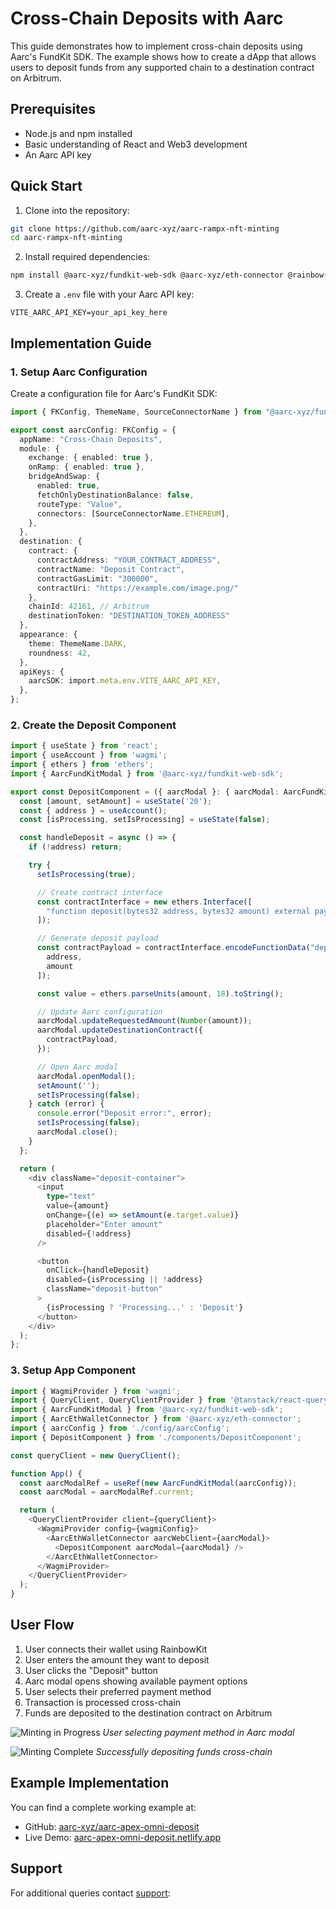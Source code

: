# Cross-Chain Deposits with Aarc

This guide demonstrates how to implement cross-chain deposits using Aarc's FundKit SDK. The example shows how to create a dApp that allows users to deposit funds from any supported chain to a destination contract on Arbitrum.

## Prerequisites

- Node.js and npm installed
- Basic understanding of React and Web3 development
- An Aarc API key

## Quick Start

1. Clone into the repository:
```bash
git clone https://github.com/aarc-xyz/aarc-rampx-nft-minting
cd aarc-rampx-nft-minting
```

2. Install required dependencies:
```bash
npm install @aarc-xyz/fundkit-web-sdk @aarc-xyz/eth-connector @rainbow-me/rainbowkit wagmi viem ethers @tanstack/react-query
```

3. Create a `.env` file with your Aarc API key:
```env
VITE_AARC_API_KEY=your_api_key_here
```

## Implementation Guide

### 1. Setup Aarc Configuration

Create a configuration file for Aarc's FundKit SDK:

```typescript
import { FKConfig, ThemeName, SourceConnectorName } from "@aarc-xyz/fundkit-web-sdk";

export const aarcConfig: FKConfig = {
  appName: "Cross-Chain Deposits",
  module: {
    exchange: { enabled: true },
    onRamp: { enabled: true },
    bridgeAndSwap: {
      enabled: true,
      fetchOnlyDestinationBalance: false,
      routeType: "Value",
      connectors: [SourceConnectorName.ETHEREUM],
    },
  },
  destination: {
    contract: {
      contractAddress: "YOUR_CONTRACT_ADDRESS",
      contractName: "Deposit Contract",
      contractGasLimit: "300000",
      contractUri: "https://example.com/image.png/"
    },
    chainId: 42161, // Arbitrum
    destinationToken: "DESTINATION_TOKEN_ADDRESS"
  },
  appearance: {
    theme: ThemeName.DARK,
    roundness: 42,
  },
  apiKeys: {
    aarcSDK: import.meta.env.VITE_AARC_API_KEY,
  },
};
```

### 2. Create the Deposit Component

```typescript
import { useState } from 'react';
import { useAccount } from 'wagmi';
import { ethers } from 'ethers';
import { AarcFundKitModal } from '@aarc-xyz/fundkit-web-sdk';

export const DepositComponent = ({ aarcModal }: { aarcModal: AarcFundKitModal }) => {
  const [amount, setAmount] = useState('20');
  const { address } = useAccount();
  const [isProcessing, setIsProcessing] = useState(false);

  const handleDeposit = async () => {
    if (!address) return;

    try {
      setIsProcessing(true);

      // Create contract interface
      const contractInterface = new ethers.Interface([
        "function deposit(bytes32 address, bytes32 amount) external payable"
      ]);

      // Generate deposit payload
      const contractPayload = contractInterface.encodeFunctionData("deposit", [
        address,
        amount
      ]);

      const value = ethers.parseUnits(amount, 18).toString();

      // Update Aarc configuration
      aarcModal.updateRequestedAmount(Number(amount));
      aarcModal.updateDestinationContract({
        contractPayload,
      });

      // Open Aarc modal
      aarcModal.openModal();
      setAmount('');
      setIsProcessing(false);
    } catch (error) {
      console.error("Deposit error:", error);
      setIsProcessing(false);
      aarcModal.close();
    }
  };

  return (
    <div className="deposit-container">
      <input
        type="text"
        value={amount}
        onChange={(e) => setAmount(e.target.value)}
        placeholder="Enter amount"
        disabled={!address}
      />

      <button
        onClick={handleDeposit}
        disabled={isProcessing || !address}
        className="deposit-button"
      >
        {isProcessing ? 'Processing...' : 'Deposit'}
      </button>
    </div>
  );
};
```

### 3. Setup App Component

```typescript
import { WagmiProvider } from 'wagmi';
import { QueryClient, QueryClientProvider } from '@tanstack/react-query';
import { AarcFundKitModal } from '@aarc-xyz/fundkit-web-sdk';
import { AarcEthWalletConnector } from '@aarc-xyz/eth-connector';
import { aarcConfig } from './config/aarcConfig';
import { DepositComponent } from './components/DepositComponent';

const queryClient = new QueryClient();

function App() {
  const aarcModalRef = useRef(new AarcFundKitModal(aarcConfig));
  const aarcModal = aarcModalRef.current;

  return (
    <QueryClientProvider client={queryClient}>
      <WagmiProvider config={wagmiConfig}>
        <AarcEthWalletConnector aarcWebClient={aarcModal}>
          <DepositComponent aarcModal={aarcModal} />
        </AarcEthWalletConnector>
      </WagmiProvider>
    </QueryClientProvider>
  );
}
```

## User Flow

1. User connects their wallet using RainbowKit
2. User enters the amount they want to deposit
3. User clicks the "Deposit" button
4. Aarc modal opens showing available payment options
5. User selects their preferred payment method
6. Transaction is processed cross-chain
7. Funds are deposited to the destination contract on Arbitrum

![Minting in Progress](/deposit-progress.png)
*User selecting payment method in Aarc modal*

![Minting Complete](/deposit-complete.png)
*Successfully depositing funds cross-chain*

## Example Implementation

You can find a complete working example at:
- GitHub: [aarc-xyz/aarc-apex-omni-deposit](https://github.com/aarc-xyz/aarc-apex-omni-deposit)
- Live Demo: [aarc-apex-omni-deposit.netlify.app](https://aarc-apex-omni-deposit.netlify.app/)

## Support

For additional queries contact [support](/introduction/support):
